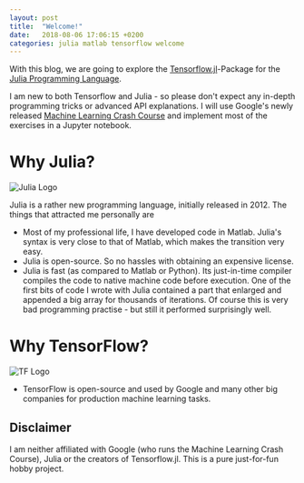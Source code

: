 ```yaml
---
layout: post
title:  "Welcome!"
date:   2018-08-06 17:06:15 +0200
categories: julia matlab tensorflow welcome
---
```

With this blog, we are going to explore the [Tensorflow.jl](https://github.com/malmaud/TensorFlow.jl)-Package for the [Julia Programming Language](https://julialang.org/).


I am new to both Tensorflow and Julia - so please don't expect any in-depth programming tricks or advanced API explanations. I will use Google's newly released [Machine Learning Crash Course](https://developers.google.com/machine-learning/crash-course/) and implement most of the exercises in a Jupyter notebook.



# Why Julia?

![Julia Logo](https://upload.wikimedia.org/wikipedia/commons/thumb/6/69/Julia_prog_language.svg/200px-Julia_prog_language.svg.png)

Julia is a rather new programming language, initially released in 2012. The things that attracted me personally are

* Most of my professional life, I have developed code in Matlab. Julia's syntax is very close to that of Matlab, which makes the transition very easy.
* Julia is open-source. So no hassles with obtaining an expensive license.
* Julia is fast (as compared to Matlab or Python). Its just-in-time compiler compiles the code to native machine code before execution. One of the first bits of code I wrote with Julia contained a part that enlarged and appended a big array for thousands of iterations. Of course this is very bad programming practise - but still it performed surprisingly well.


# Why TensorFlow?

![TF Logo](https://upload.wikimedia.org/wikipedia/commons/thumb/1/11/TensorFlowLogo.svg/200px-TensorFlowLogo.svg.png)

* TensorFlow is open-source and used by Google and many other big companies for production machine learning tasks.


## Disclaimer
I am neither affiliated with Google (who runs the Machine Learning Crash Course), Julia or the creators of Tensorflow.jl. This is a pure just-for-fun hobby project.
